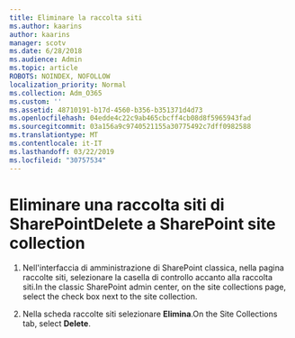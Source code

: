 ```yaml
---
title: Eliminare la raccolta siti
ms.author: kaarins
author: kaarins
manager: scotv
ms.date: 6/28/2018
ms.audience: Admin
ms.topic: article
ROBOTS: NOINDEX, NOFOLLOW
localization_priority: Normal
ms.collection: Adm_O365
ms.custom: ''
ms.assetid: 48710191-b17d-4560-b356-b351371d4d73
ms.openlocfilehash: 04edde4c22c9ab465cbcff4cb08d8f5965943fad
ms.sourcegitcommit: 03a156a9c9740521155a30775492c7dff0982588
ms.translationtype: MT
ms.contentlocale: it-IT
ms.lasthandoff: 03/22/2019
ms.locfileid: "30757534"
---
```

# <a name="delete-a-sharepoint-site-collection"></a><span data-ttu-id="f3896-102">Eliminare una raccolta siti di SharePoint</span><span class="sxs-lookup"><span data-stu-id="f3896-102">Delete a SharePoint site collection</span></span>

1. <span data-ttu-id="f3896-103">Nell'interfaccia di amministrazione di SharePoint classica, nella pagina raccolte siti, selezionare la casella di controllo accanto alla raccolta siti.</span><span class="sxs-lookup"><span data-stu-id="f3896-103">In the classic SharePoint admin center, on the site collections page, select the check box next to the site collection.</span></span>
    
2. <span data-ttu-id="f3896-104">Nella scheda raccolte siti selezionare **Elimina**.</span><span class="sxs-lookup"><span data-stu-id="f3896-104">On the Site Collections tab, select **Delete**.</span></span>
    


